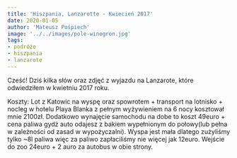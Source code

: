 ```yaml
---
title: 'Hiszpania, Lanzarotte - Kwiecień 2017'
date: 2020-01-05
author: 'Mateusz Pośpiech'
image: '../../images/pole-winogron.jpg'
tags: 
- podróże
- hiszpania
- lanzarote
---
```


Cześć! Dziś kilka słów oraz zdjęć z wyjazdu na Lanzarote, które odwiedziłem w kwietniu 2017 roku.

Koszty:
Lot z Katowic na wyspę oraz spowrotem + transport na lotnisko + nocleg w hotelu Playa Blanka z pełnym wyżywieniem na 6 nocy kosztował mnie 2100zł.
Dodatkowo wynajęcie samochodu na dobe to koszt 49euro + cena paliwa gydż auto odajesz z bakiem wypełnionym do połowy(lub pełna w zależności od zasad w wypożyczalni). Wyspa jest mała dlatego zużyliśmy tylko ~8l paliwa więc za paliwo zapłaciliśmy nie więcej jak 12euro.
Wejście do zoo 24euro + 2 auro za autobus w obie strony.
